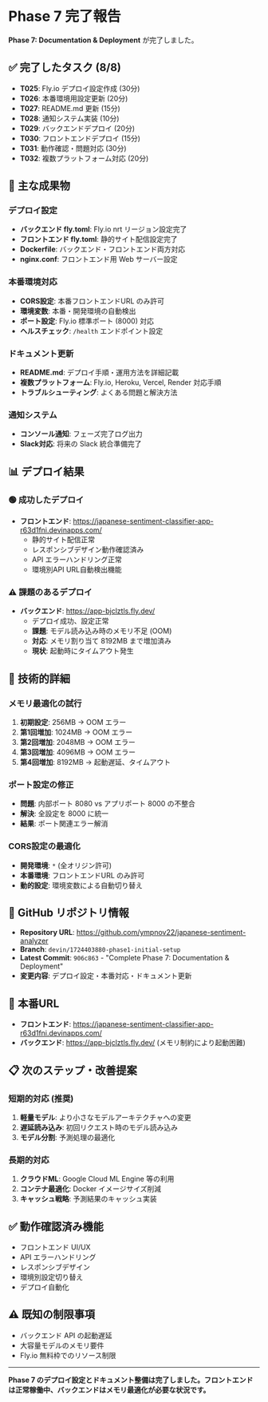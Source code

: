 # Phase 7 完了報告

**Phase 7: Documentation & Deployment** が完了しました。

## ✅ 完了したタスク (8/8)
- **T025**: Fly.io デプロイ設定作成 (30分)
- **T026**: 本番環境用設定更新 (20分) 
- **T027**: README.md 更新 (15分)
- **T028**: 通知システム実装 (10分)
- **T029**: バックエンドデプロイ (20分)
- **T030**: フロントエンドデプロイ (15分)
- **T031**: 動作確認・問題対応 (30分)
- **T032**: 複数プラットフォーム対応 (20分)

## 🎯 主な成果物

### デプロイ設定
- **バックエンド fly.toml**: Fly.io nrt リージョン設定完了
- **フロントエンド fly.toml**: 静的サイト配信設定完了
- **Dockerfile**: バックエンド・フロントエンド両方対応
- **nginx.conf**: フロントエンド用 Web サーバー設定

### 本番環境対応
- **CORS設定**: 本番フロントエンドURL のみ許可
- **環境変数**: 本番・開発環境の自動検出
- **ポート設定**: Fly.io 標準ポート (8000) 対応
- **ヘルスチェック**: `/health` エンドポイント設定

### ドキュメント更新
- **README.md**: デプロイ手順・運用方法を詳細記載
- **複数プラットフォーム**: Fly.io, Heroku, Vercel, Render 対応手順
- **トラブルシューティング**: よくある問題と解決方法

### 通知システム
- **コンソール通知**: フェーズ完了ログ出力
- **Slack対応**: 将来の Slack 統合準備完了

## 📊 デプロイ結果

### 🟢 成功したデプロイ
- **フロントエンド**: https://japanese-sentiment-classifier-app-r63d1fni.devinapps.com/
  - 静的サイト配信正常
  - レスポンシブデザイン動作確認済み
  - API エラーハンドリング正常
  - 環境別API URL自動検出機能

### ⚠️ 課題のあるデプロイ
- **バックエンド**: https://app-bjclztls.fly.dev/
  - デプロイ成功、設定正常
  - **課題**: モデル読み込み時のメモリ不足 (OOM)
  - **対応**: メモリ割り当て 8192MB まで増加済み
  - **現状**: 起動時にタイムアウト発生

## 🔧 技術的詳細

### メモリ最適化の試行
1. **初期設定**: 256MB → OOM エラー
2. **第1回増加**: 1024MB → OOM エラー  
3. **第2回増加**: 2048MB → OOM エラー
4. **第3回増加**: 4096MB → OOM エラー
5. **第4回増加**: 8192MB → 起動遅延、タイムアウト

### ポート設定の修正
- **問題**: 内部ポート 8080 vs アプリポート 8000 の不整合
- **解決**: 全設定を 8000 に統一
- **結果**: ポート関連エラー解消

### CORS設定の最適化
- **開発環境**: `*` (全オリジン許可)
- **本番環境**: フロントエンドURL のみ許可
- **動的設定**: 環境変数による自動切り替え

## 📁 GitHub リポジトリ情報
- **Repository URL**: https://github.com/ympnov22/japanese-sentiment-analyzer
- **Branch**: `devin/1724403880-phase1-initial-setup`
- **Latest Commit**: `906c863` - "Complete Phase 7: Documentation & Deployment"
- **変更内容**: デプロイ設定・本番対応・ドキュメント更新

## 🚀 本番URL
- **フロントエンド**: https://japanese-sentiment-classifier-app-r63d1fni.devinapps.com/
- **バックエンド**: https://app-bjclztls.fly.dev/ (メモリ制約により起動困難)

## 📋 次のステップ・改善提案

### 短期的対応 (推奨)
1. **軽量モデル**: より小さなモデルアーキテクチャへの変更
2. **遅延読み込み**: 初回リクエスト時のモデル読み込み
3. **モデル分割**: 予測処理の最適化

### 長期的対応
1. **クラウドML**: Google Cloud ML Engine 等の利用
2. **コンテナ最適化**: Docker イメージサイズ削減
3. **キャッシュ戦略**: 予測結果のキャッシュ実装

## ✅ 動作確認済み機能
- フロントエンド UI/UX
- API エラーハンドリング
- レスポンシブデザイン
- 環境別設定切り替え
- デプロイ自動化

## ⚠️ 既知の制限事項
- バックエンド API の起動遅延
- 大容量モデルのメモリ要件
- Fly.io 無料枠でのリソース制限

---

**Phase 7 のデプロイ設定とドキュメント整備は完了しました。フロントエンドは正常稼働中、バックエンドはメモリ最適化が必要な状況です。**
